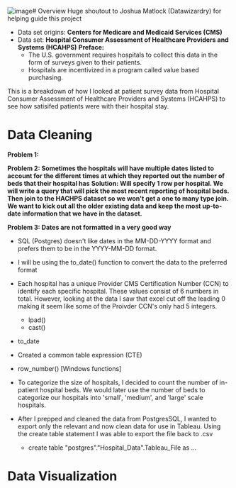 ![image](https://github.com/jVilla206/patient_satisfaction/assets/113951737/6aab4200-f9cc-4236-8a8b-55077063377e)# Overview
Huge shoutout to Joshua Matlock (Datawizardry) for helping guide this project

* Data set origins: **Centers for Medicare and Medicaid Services (CMS)**
* Data set: **Hospital Consumer Assessment of Healthcare Providers and Systems (HCAHPS)**
**Preface:**
  * The U.S. government requires hospitals to collect this data in the form of surveys given to their patients.
  * Hospitals are incentivized in a program called value based purchasing.
   
This is a breakdown of how I looked at patient survey data from Hospital Consumer Assessment of Healthcare Providers and Systems (HCAHPS) to see how satisifed patients were with their hospital stay.

# Data Cleaning
**Problem 1:**

**Problem 2: Sometimes the hospitals will have multiple dates listed to account for the different times at which they reported out the number of beds that their hospital has**
**Solution: Will specify 1 row per hospital. We will write a query that will pick the most recent reporting of hospital beds. Then join to the HACHPS dataset so we won't get a one to many type join. We want to kick out all the older existing data and keep the most up-to-date information that we have in the dataset.**

**Problem 3: Dates are not formatted in a very good way**
* SQL (Postgres) doesn't like dates in the MM-DD-YYYY format and prefers them to be in the YYYY-MM-DD format.
* I will be using the to_date() function to convert the data to the preferred format



* Each hospital has a unique Provider CMS Certification Number (CCN) to identify each specific hospital. These values consist of 6 numbers in total. However, looking at the data I saw that excel cut off the leading 0 making it seem like some of the Proivder CCN's only had 5 integers.
   * lpad()
   * cast()

* to_date

* Created a common table expression (CTE)
 
* row_number() [Windows functions]

* To categorize the size of hospitals, I decided to count the number of  in-patient hospital beds. We would later use the number of beds to categorize our hospitals into 'small', 'medium', and 'large' scale hospitals.

* After I prepped and cleaned the data from PostgresSQL, I wanted to export only the relevant and now clean data for use in Tableau. Using the create table statement I was able to export the file back to .csv
  * create table "postgres"."Hospital_Data".Tableau_File as
  ...


# Data Visualization
